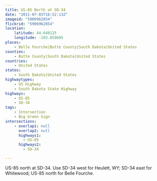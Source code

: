 ```yaml
---
title: US-85 North at SD-34
date: "2011-07-03T16:52:13Z"
imageid: "5906962854"
flickrid: "5906962854"
location:
    latitude: 44.648125
    longitude: -103.859695
places:
    - Belle Fourche|Butte County|South Dakota|United States
counties:
    - Butte County|South Dakota|United States
countries:
    - United States
states:
    - South Dakota|United States
highwaytypes:
    - US Highway
    - South Dakota State Highway
highways:
    - US-85
    - SD-34
tags:
    - Intersection
    - Big Green Sign
intersections:
    - overlap1: null
      overlap2: null
      highways1:
        - US-85
      highways2:
        - SD-34

---
```

US-85 north at SD-34.  Use SD-34 west for Heulett, WY; SD-34 east for Whitewood; US-85 north for Belle Fourche.